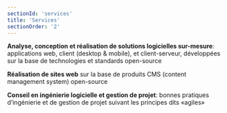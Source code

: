 ```yaml
---
sectionId: 'services'
title: 'Services'
sectionOrder: '2'
---
```


**Analyse, conception et réalisation de solutions logicielles sur-mesure**: applications web, client (desktop & mobile), et client-serveur, développées sur la base de technologies et standards open-source

**Réalisation de sites web** sur la base de produits CMS (content management system) open-source

**Conseil en ingénierie logicielle et gestion de projet**: bonnes pratiques d’ingénierie et de gestion de projet suivant les principes dits «agiles»
